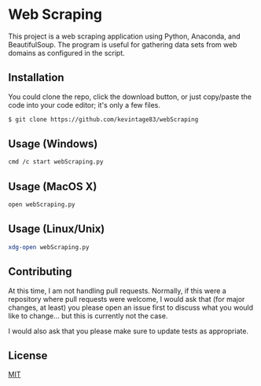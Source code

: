 # Web Scraping
This project is a web scraping application using Python, Anaconda, and BeautifulSoup. The program is useful for gathering data sets from web domains as configured in the script. 

## Installation
You could clone the repo, click the download button, or just copy/paste the code into your code editor; it's only a few files. 

```bash
$ git clone https://github.com/kevintage83/webScraping
```

## Usage (Windows)
```bash
cmd /c start webScraping.py
```

## Usage (MacOS X)
```bash
open webScraping.py
```

## Usage (Linux/Unix)
```bash
xdg-open webScraping.py
```

## Contributing
At this time, I am not handling pull requests. Normally, if this were a repository where pull requests were welcome, I would ask that (for major changes, at least) you please open an issue first to discuss what you would like to change... but this is currently not the case.

I would also ask that you please make sure to update tests as appropriate.

## License
[MIT](https://choosealicense.com/licenses/mit/)
